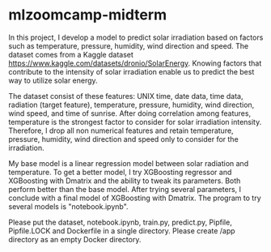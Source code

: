 # mlzoomcamp-midterm

In this project, I develop a model to predict solar irradiation based on factors such as temperature, pressure, humidity,
wind direction and speed. The dataset comes from a Kaggle dataset https://www.kaggle.com/datasets/dronio/SolarEnergy. Knowing
factors that contribute to the intensity of solar irradiation enable us to predict the best way to utilize solar energy.

The dataset consist of these features: UNIX time, date data, time data, radiation (target feature), temperature, pressure,
humidity, wind direction, wind speed, and time of sunrise. After doing correlation among features, temperature is the strongest
factor to consider for solar irradiation intensity. Therefore, I drop all non numerical features and retain temperature, pressure,
humidity, wind direction and speed only to consider for the irradiation.

My base model is a linear regression model between solar radiation and temperature. To get a better model, I try XGBoosting
regressor and XGBoosting with Dmatrix and the ability to tweak its parameters. Both perform better than the base model. After
trying several parameters, I conclude with a final model of XGBoosting with Dmatrix. The program to try several models is
"notebook.ipynb".

Please put the dataset, notebook.ipynb, train.py, predict.py, Pipfile, Pipfile.LOCK and Dockerfile in a single directory. Please
create /app directory as an empty Docker directory.
